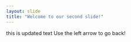 ```yaml
---
layout: slide
title: "Welcome to our second slide!"
---
```

this is updated text
Use the left arrow to go back!
